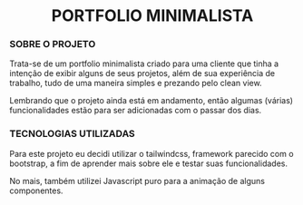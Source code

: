 <h1 align='center'>PORTFOLIO MINIMALISTA</h1>

<h3>SOBRE O PROJETO</h3>
<p>Trata-se de um portfolio minimalista criado para uma cliente que tinha a intenção de exibir alguns de seus projetos, além de sua experiência de trabalho, tudo de uma maneira simples e prezando pelo clean view.</p>
<p>Lembrando que o projeto ainda está em andamento, então algumas (várias) funcionalidades estão para ser adicionadas com o passar dos dias.</p>

<h3>TECNOLOGIAS UTILIZADAS</h3>
<p>Para este projeto eu decidi utilizar o tailwindcss, framework parecido com o bootstrap, a fim de aprender mais sobre ele e testar suas funcionalidades.</p>
<p>No mais, também utilizei Javascript puro para a animação de alguns componentes.</p>